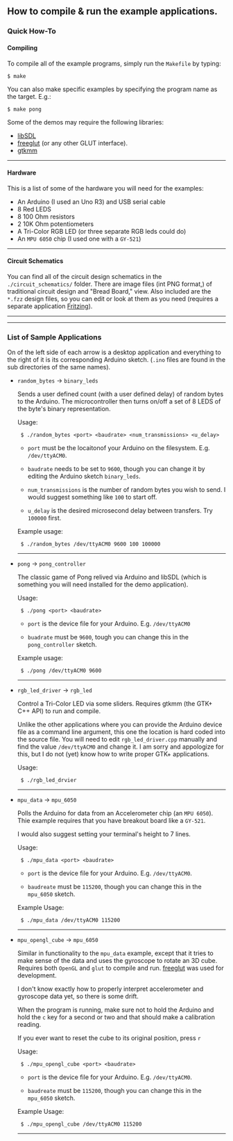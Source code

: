 How to compile & run the example applications.
----------------------------------------------


### Quick How-To

#### Compiling

To compile all of the example programs, simply run the `Makefile` by typing:

    $ make

You can also make specific examples by specifying the program name as the
target.  E.g.:

    $ make pong

Some of the demos may require the following libraries:
 * [libSDL](http://libsdl.org)
 * [freeglut](http://freeglut.sourceforge.net) (or any other GLUT interface).
 * [gtkmm](http://gtkmm.org/)

- - -

#### Hardware

This is a list of some of the hardware you will need for the examples:

 * An Arduino (I used an Uno R3) and USB serial cable
 * 8 Red LEDS
 * 8 100 Ohm resistors
 * 2 10K Ohm potentiometers
 * A Tri-Color RGB LED (or three separate RGB leds could do)
 * An `MPU 6050` chip (I used one with a `GY-521`)

- - -
 
#### Circuit Schematics

You can find all of the circuit design schematics in the `./circuit_schematics/`
folder.  There are image files (int PNG format,) of traditional circuit design
and "Bread Board," view.  Also included are the `*.fzz` design files, so you can
edit or look at them as you need (requires a separate application
[Fritzing](http://fritzing.org/)).

- - -

- - -


### List of Sample Applications

On of the left side of each arrow is a desktop application and everything to the
right of it is its corresponding Arduino sketch.  (`.ino` files are found in the
sub directories of the same names).

 * `random_bytes` -> `binary_leds`

   Sends a user defined count (with a user defined delay) of random bytes to the
   Arduino.  The microcontroller then turns on/off a set of 8 LEDS of the byte's
   binary representation.

   Usage:
       
        $ ./random_bytes <port> <baudrate> <num_transmissions> <u_delay>

    * `port` must be the locaitonof your Arduino on the filesystem.  E.g.
      `/dev/ttyACM0`.

    * `baudrate` needs to be set to `9600`, though you can change it by editing
      the Arduino sketch `binary_leds`.

    * `num_transmissions` is the number of random bytes you wish to send.  I
      would suggest something like `100` to start off.

    * `u_delay` is the desired microsecond delay between transfers.  Try
      `100000` first.

   Example usage:
   
        $ ./random_bytes /dev/ttyACM0 9600 100 100000

   - - -

 * `pong` -> `pong_controller`

   The classic game of Pong relived via Arduino and libSDL (which is something
   you will need installed for the demo application).

   Usage:

        $ ./pong <port> <baudrate>

    * `port` is the device file for your Arduino.  E.g. `/dev/ttyACM0`

    * `buadrate` must be `9600`, tough you can change this in the
      `pong_controller` sketch.

   Example usage:
   
        $ ./pong /dev/ttyACM0 9600

   - - -

 * `rgb_led_driver` -> `rgb_led`

   Control a Tri-Color LED via some sliders.  Requires gtkmm (the GTK+ C++ API)
   to run and compile.
   
   Unlike the other applications where you can provide the Arduino device file
   as a command line argument, this one the location is hard coded into the
   source file.  You will need to edit `rgb_led_driver.cpp` manually and find
   the value `/dev/ttyACM0` and change it.  I am sorry and appologize for this,
   but I do not (yet) know how to write proper GTK+ applications.

   Usage:

        $ ./rgb_led_drvier

   - - -

 * `mpu_data` -> `mpu_6050`

   Polls the Arduino for data from an Accelerometer chip (an `MPU 6050`).  Thie
   example requires that you have breakout board like a `GY-521`.

   I would also suggest setting your terminal's height to 7 lines.

   Usage:

        $ ./mpu_data <port> <baudrate>

    * `port` is the device file for your Arduino. E.g. `/dev/ttyACM0`.

    * `baudreate` must be `115200`, though you can change this in the `mpu_6050`
      sketch.

   Example Usage:

        $ ./mpu_data /dev/ttyACM0 115200

   - - -

 * `mpu_opengl_cube` -> `mpu_6050`

   Similar in functionality to the `mpu_data` example, except that it tries to
   make sense of the data and uses the gyroscope to rotate an 3D cube.  Requires
   both `OpenGL` and `glut` to compile and run.
   [freeglut](http://freeglut.sourceforge.net/) was used for development.

   I don't know exactly how to properly interpret accelerometer and gyroscope
   data yet, so there is some drift.

   When the program is running, make sure not to hold the Arduino and hold the
   `c` key for a second or two and that should make a calibration reading.

   If you ever want to reset the cube to its original position, press `r`

   Usage:

        $ ./mpu_opengl_cube <port> <baudrate>

    * `port` is the device file for your Arduino. E.g. `/dev/ttyACM0`.

    * `baudreate` must be `115200`, though you can change this in the `mpu_6050`
      sketch.

   Example Usage:

        $ ./mpu_opengl_cube /dev/ttyACM0 115200

   - - -


